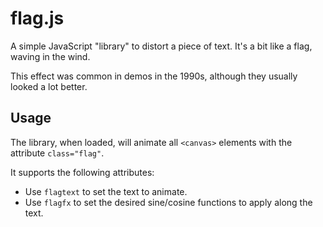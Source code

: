 flag.js
=======
A simple JavaScript "library" to distort a piece of text.
It's a bit like a flag, waving in the wind.

This effect was common in demos in the 1990s, although they usually looked a lot better.

Usage
-----
The library, when loaded, will animate all `<canvas>` elements with the attribute `class="flag"`.

It supports the following attributes:
- Use `flagtext` to set the text to animate.
- Use `flagfx` to set the desired sine/cosine functions to apply along the text.
